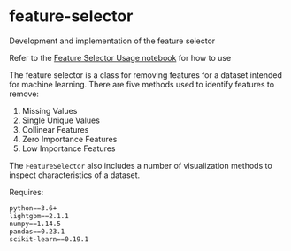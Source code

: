 # feature-selector
Development and implementation of the feature selector

Refer to the [Feature Selector Usage notebook](https://github.com/WillKoehrsen/feature-selector/blob/master/Feature%20Selector%20Usage.ipynb) for how to use

The feature selector is a class for removing features for a dataset intended
for machine learning. There are five methods used to identify features to remove:

1. Missing Values
2. Single Unique Values
3. Collinear Features
4. Zero Importance Features
5. Low Importance Features 

The `FeatureSelector` also includes a number of visualization methods to inspect 
characteristics of a dataset. 

Requires:

```
python==3.6+
lightgbm==2.1.1
numpy==1.14.5
pandas==0.23.1
scikit-learn==0.19.1
```
